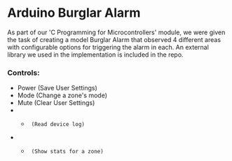 # Arduino Burglar Alarm

As part of our 'C Programming for Microcontrollers' module, we were given the task of creating a model Burglar Alarm that observed 4 different areas with configurable options for triggering the alarm in each. An external library we used in the implementation is included in the repo.

### Controls: 
  - Power  (Save User Settings)
  - Mode   (Change a zone's mode)
  - Mute   (Clear User Settings)
  - -      (Read device log)
  - +      (Show stats for a zone)
